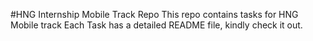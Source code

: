 #HNG Internship Mobile Track Repo
This repo contains tasks for HNG Mobile track
Each Task has a detailed README file, kindly check it out.
